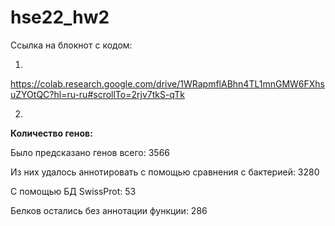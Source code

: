 # hse22_hw2
Ссылка на блокнот с кодом:

1)
https://colab.research.google.com/drive/1WRapmflABhn4TL1mnGMW6FXhsuZYOtQC?hl=ru-ru#scrollTo=2rjv7tkS-qTk

2)

**Количество генов:**

Было предсказано генов всего: 3566

Из них удалось аннотировать с помощью сравнения с бактерией: 3280

С помощью БД SwissProt: 53

Белков остались без аннотации функции: 286
